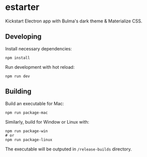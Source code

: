 # estarter

Kickstart Electron app with Bulma's dark theme & Materialize CSS.

## Developing

Install necessary dependencies:
```
npm install
```

Run development with hot reload:
```
npm run dev
```

## Building

Build an executable for Mac:
```
npm run package-mac
```

Similarly, build for Window or Linux with:
```
npm run package-win
# or
npm run package-linux
```

The executable will be outputed in `/release-builds` directory.
